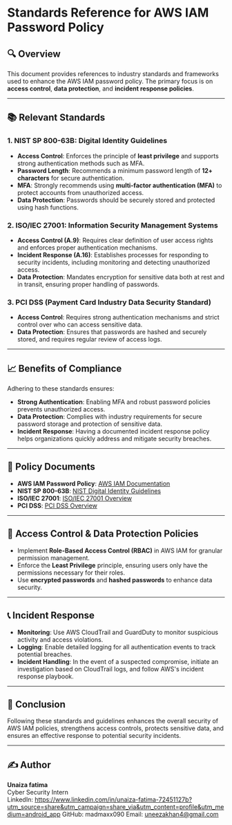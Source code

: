 # Standards Reference for AWS IAM Password Policy

## 🔍 Overview
This document provides references to industry standards and frameworks used to enhance the AWS IAM password policy. The primary focus is on **access control**, **data protection**, and **incident response policies**.

---

## 📚 Relevant Standards

### 1. **NIST SP 800-63B: Digital Identity Guidelines**
   - **Access Control**: Enforces the principle of **least privilege** and supports strong authentication methods such as MFA.
   - **Password Length**: Recommends a minimum password length of **12+ characters** for secure authentication.
   - **MFA**: Strongly recommends using **multi-factor authentication (MFA)** to protect accounts from unauthorized access.
   - **Data Protection**: Passwords should be securely stored and protected using hash functions.

### 2. **ISO/IEC 27001: Information Security Management Systems**
   - **Access Control (A.9)**: Requires clear definition of user access rights and enforces proper authentication mechanisms.
   - **Incident Response (A.16)**: Establishes processes for responding to security incidents, including monitoring and detecting unauthorized access.
   - **Data Protection**: Mandates encryption for sensitive data both at rest and in transit, ensuring proper handling of passwords.

### 3. **PCI DSS (Payment Card Industry Data Security Standard)**
   - **Access Control**: Requires strong authentication mechanisms and strict control over who can access sensitive data.
   - **Data Protection**: Ensures that passwords are hashed and securely stored, and requires regular review of access logs.

---

## 📈 Benefits of Compliance
Adhering to these standards ensures:
- **Strong Authentication**: Enabling MFA and robust password policies prevents unauthorized access.
- **Data Protection**: Complies with industry requirements for secure password storage and protection of sensitive data.
- **Incident Response**: Having a documented incident response policy helps organizations quickly address and mitigate security breaches.

---

## 📜 Policy Documents
- **AWS IAM Password Policy**: [AWS IAM Documentation](https://docs.aws.amazon.com/IAM/latest/UserGuide/id_credentials_passwords_account-policy.html)
- **NIST SP 800-63B**: [NIST Digital Identity Guidelines](https://pages.nist.gov/800-63-3/sp800-63b.html)
- **ISO/IEC 27001**: [ISO/IEC 27001 Overview](https://www.iso.org/isoiec-27001-information-security.html)
- **PCI DSS**: [PCI DSS Overview](https://www.pcisecuritystandards.org/)

---

## 🔐 Access Control & Data Protection Policies
- Implement **Role-Based Access Control (RBAC)** in AWS IAM for granular permission management.
- Enforce the **Least Privilege** principle, ensuring users only have the permissions necessary for their roles.
- Use **encrypted passwords** and **hashed passwords** to enhance data security.

---

## 📞 Incident Response
- **Monitoring**: Use AWS CloudTrail and GuardDuty to monitor suspicious activity and access violations.
- **Logging**: Enable detailed logging for all authentication events to track potential breaches.
- **Incident Handling**: In the event of a suspected compromise, initiate an investigation based on CloudTrail logs, and follow AWS's incident response playbook.

---

## 📎 Conclusion
Following these standards and guidelines enhances the overall security of AWS IAM policies, strengthens access controls, protects sensitive data, and ensures an effective response to potential security incidents.

---

## ✍️ Author
**Unaiza fatima**  
Cyber Security Intern  
LinkedIn: https://www.linkedin.com/in/unaiza-fatima-72451127b?utm_source=share&utm_campaign=share_via&utm_content=profile&utm_medium=android_app 
GitHub: madmaxx090
Email: uneezakhan4@gmail.com
